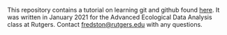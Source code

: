 This repository contains a tutorial on learning git and github found [here](learn-git.html). It was written in January 2021 for the Advanced Ecological Data Analysis class at Rutgers. Contact fredston@rutgers.edu with any questions. 